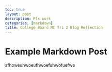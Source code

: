 ```yaml
---
toc: true
layout: post
description: Pls work
categories: [markdown]
title: College Board MC Tri 2 Blog Reflection 
---
```

# Example Markdown Post

afhoweuhwoeufhwoefuhwofuefwe